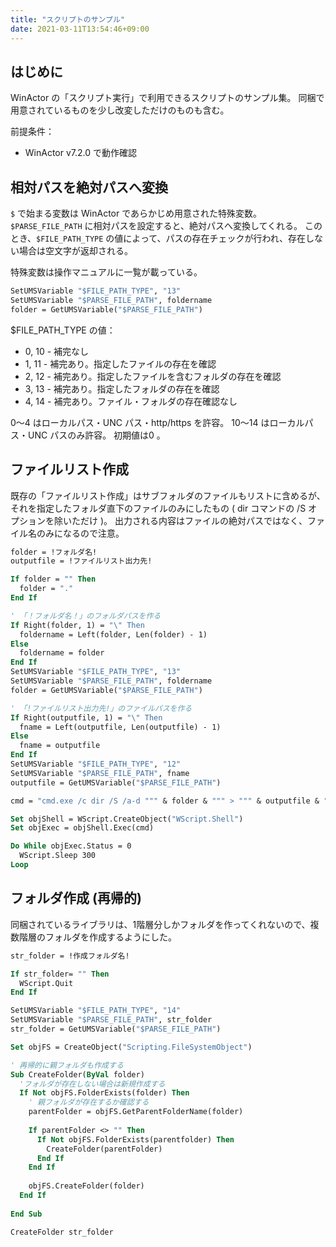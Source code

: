 ```yaml
---
title: "スクリプトのサンプル"
date: 2021-03-11T13:54:46+09:00
---
```


## はじめに
WinActor の「スクリプト実行」で利用できるスクリプトのサンプル集。
同梱で用意されているものを少し改変しただけのものも含む。

前提条件：

* WinActor v7.2.0 で動作確認

## 相対パスを絶対パスへ変換
`$` で始まる変数は WinActor であらかじめ用意された特殊変数。
`$PARSE_FILE_PATH` に相対パスを設定すると、絶対パスへ変換してくれる。
このとき、`$FILE_PATH_TYPE` の値によって、パスの存在チェックが行われ、存在しない場合は空文字が返却される。

特殊変数は操作マニュアルに一覧が載っている。

```vb
SetUMSVariable "$FILE_PATH_TYPE", "13"
SetUMSVariable "$PARSE_FILE_PATH", foldername
folder = GetUMSVariable("$PARSE_FILE_PATH")
```

$FILE_PATH_TYPE の値：

* 0, 10 - 補完なし
* 1, 11 - 補完あり。指定したファイルの存在を確認
* 2, 12 - 補完あり。指定したファイルを含むフォルダの存在を確認
* 3, 13 - 補完あり。指定したフォルダの存在を確認
* 4, 14 - 補完あり。ファイル・フォルダの存在確認なし

0～4 はローカルパス・UNC パス・http/https を許容。
10～14 はローカルパス・UNC パスのみ許容。
初期値は0 。

## ファイルリスト作成
既存の「ファイルリスト作成」はサブフォルダのファイルもリストに含めるが、それを指定したフォルダ直下のファイルのみにしたもの ( dir コマンドの /S オプションを除いただけ )。
出力される内容はファイルの絶対パスではなく、ファイル名のみになるので注意。

```vb
folder = !フォルダ名!
outputfile = !ファイルリスト出力先!

If folder = "" Then
  folder = "."
End If

' 「！フォルダ名！」のフォルダパスを作る
If Right(folder, 1) = "\" Then
  foldername = Left(folder, Len(folder) - 1)
Else
  foldername = folder
End If
SetUMSVariable "$FILE_PATH_TYPE", "13"
SetUMSVariable "$PARSE_FILE_PATH", foldername
folder = GetUMSVariable("$PARSE_FILE_PATH")

' 「!ファイルリスト出力先!」のファイルパスを作る
If Right(outputfile, 1) = "\" Then
  fname = Left(outputfile, Len(outputfile) - 1)
Else
  fname = outputfile
End If
SetUMSVariable "$FILE_PATH_TYPE", "12"
SetUMSVariable "$PARSE_FILE_PATH", fname
outputfile = GetUMSVariable("$PARSE_FILE_PATH")

cmd = "cmd.exe /c dir /S /a-d """ & folder & """ > """ & outputfile & """"

Set objShell = WScript.CreateObject("WScript.Shell")
Set objExec = objShell.Exec(cmd)

Do While objExec.Status = 0
  WScript.Sleep 300
Loop
```

## フォルダ作成 (再帰的)
同梱されているライブラリは、1階層分しかフォルダを作ってくれないので、複数階層のフォルダを作成するようにした。

```vb
str_folder = !作成フォルダ名!

If str_folder= "" Then
  WScript.Quit
End If

SetUMSVariable "$FILE_PATH_TYPE", "14"
SetUMSVariable "$PARSE_FILE_PATH", str_folder
str_folder = GetUMSVariable("$PARSE_FILE_PATH")

Set objFS = CreateObject("Scripting.FileSystemObject")

' 再帰的に親フォルダも作成する
Sub CreateFolder(ByVal folder)
  'フォルダが存在しない場合は新規作成する
  If Not objFS.FolderExists(folder) Then
    ' 親フォルダが存在するか確認する
    parentFolder = objFS.GetParentFolderName(folder)
    
    If parentFolder <> "" Then
      If Not objFS.FolderExists(parentfolder) Then
        CreateFolder(parentFolder)
      End If
    End If
    
    objFS.CreateFolder(folder)
  End If
  
End Sub

CreateFolder str_folder
```
